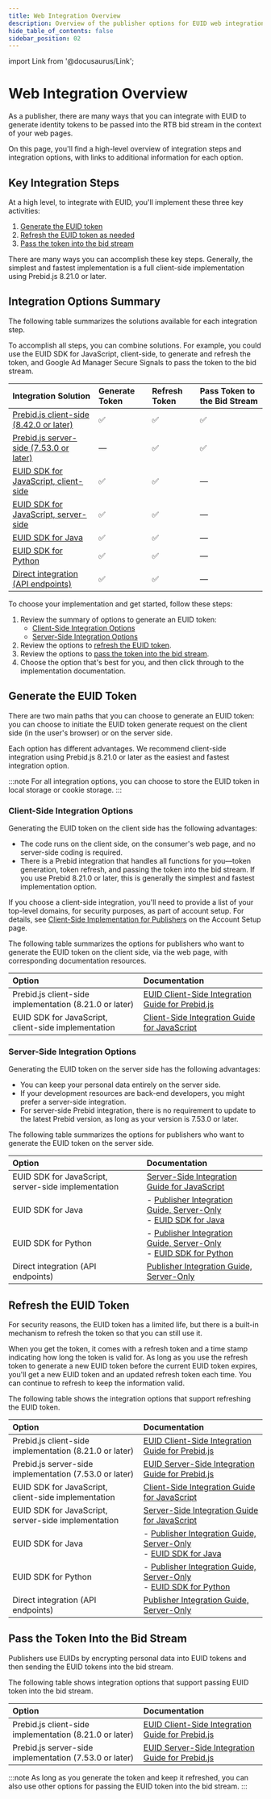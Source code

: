```yaml
---
title: Web Integration Overview
description: Overview of the publisher options for EUID web integration.
hide_table_of_contents: false
sidebar_position: 02
---
```


import Link from '@docusaurus/Link';

# Web Integration Overview

As a publisher, there are many ways that you can integrate with EUID to generate identity tokens to be passed into the RTB bid stream in the context of your web pages.

On this page, you'll find a high-level overview of integration steps and integration options, with links to additional information for each option.

<!-- It includes:

* [Integration Steps: Summary](#integration-steps-summary)
* [Integration Options: Client Side](#integration-options-client-side)
* [Integration Options: Server Side](#integration-options-server-side)
* [Options to Generate/Refresh EUID Token](#options-to-generaterefresh-euid-token)
* [Pass the Token into the Bid Stream](#options-to-pass-the-token-into-the-bid-stream)
* [Client-Side or Server-Side Integration?](#client-side-or-server-side-integration)
* [Integration Using Prebid](#integration-using-prebid)
* [IntegrationDetails](#integration-details)
  * [Prebid.js 8.21.0 or Later](#prebidjs-8210-or-later)
  * [EUID JavaScript SDK + Prebid.js 7.53.0 or later](#euid-sdk-for-javascript--prebidjs-7530-or-later)
  * [EUID SDK for JavaScript](#euid-sdk-for-javascript)
  * [EUID SDK for Java](#euid-sdk-for-java)
  * [EUID SDK for Python](#euid-sdk-for-python)
  * [Direct integration (API endpoints)](#direct-integration-api-endpoints)
 -->

## Key Integration Steps

At a high level, to integrate with EUID, you'll implement these three key activities:

1. [Generate the EUID token](#generate-the-euid-token)
1. [Refresh the EUID token as needed](#refresh-the-euid-token)
1. [Pass the token into the bid stream](#pass-the-token-into-the-bid-stream)

There are many ways you can accomplish these key steps. Generally, the simplest and fastest implementation is a full client-side implementation using Prebid.js 8.21.0 or later.

## Integration Options Summary

The following table summarizes the solutions available for each integration step.

To accomplish all steps, you can combine solutions. For example, you could use the EUID SDK for JavaScript, client-side, to generate and refresh the token, and Google Ad Manager Secure Signals to pass the token to the bid stream.

| Integration Solution | Generate Token | Refresh Token |Pass Token to the Bid Stream |
| :--- | :--- | :--- | :--- |
| [Prebid.js client-side (8.42.0 or later)](integration-prebid-client-side.md) | &#9989; | &#9989; | &#9989; |
| [Prebid.js server-side (7.53.0 or later)](integration-prebid-server-side.md) | &#8212; | &#9989; | &#9989; |
| [EUID SDK for JavaScript, client-side](publisher-client-side.md) | &#9989; | &#9989; | &#8212; |
| [EUID SDK for JavaScript, server-side](integration-javascript-server-side.md) | &#9989; | &#9989; | &#8212; |
| [EUID SDK for Java](../sdks/sdk-ref-java.md) | &#9989; | &#9989; | &#8212; |
| [EUID SDK for Python](../sdks/sdk-ref-python.md) | &#9989; | &#9989; | &#8212; |
| [Direct integration (API endpoints)](custom-publisher-integration.md) | &#9989; | &#9989; | &#8212; |

<!-- &#9989; = Supported | &#8212; = Not Supported -->

To choose your implementation and get started, follow these steps:

1. Review the summary of options to generate an EUID token:
   - [Client-Side Integration Options](#client-side-integration-options)
   - [Server-Side Integration Options](#server-side-integration-options)
1. Review the options to [refresh the EUID token](#refresh-the-euid-token).
1. Review the options to [pass the token into the bid stream](#pass-the-token-into-the-bid-stream).
1. Choose the option that's best for you, and then click through to the implementation documentation.

## Generate the EUID Token

There are two main paths that you can choose to generate an EUID token: you can choose to initiate the EUID token generate request on the client side (in the user's browser) or on the server side.

Each option has different advantages. We recommend client-side integration using Prebid.js 8.21.0 or later as the easiest and fastest integration option.

:::note
For all integration options, you can choose to store the EUID token in local storage or cookie storage.
:::

### Client-Side Integration Options

Generating the EUID token on the client side has the following advantages:

- The code runs on the client side, on the consumer's web page, and no server-side coding is required.
- There is a Prebid integration that handles all functions for you&#8212;token generation, token refresh, and passing the token into the bid stream. If you use Prebid 8.21.0 or later, this is generally the simplest and fastest implementation option.

If you choose a client-side integration, you'll need to provide a list of your top-level domains, for security purposes, as part of account setup. For details, see [Client-Side Implementation for Publishers](../getting-started/gs-account-setup.md#client-side-implementation-for-publishers) on the Account Setup page.

The following table summarizes the options for publishers who want to generate the EUID token on the client side, via the web page, with corresponding documentation resources.

| Option | Documentation |
| :--- | :--- |
| Prebid.js client-side implementation (8.21.0 or later) | [EUID Client-Side Integration Guide for Prebid.js](integration-prebid-client-side.md) |
| EUID SDK for JavaScript, client-side implementation | [Client-Side Integration Guide for JavaScript](publisher-client-side.md) |

### Server-Side Integration Options

Generating the EUID token on the server side has the following advantages:

- You can keep your <Link href="../ref-info/glossary-uid#gl-personal-data">personal data</Link> entirely on the server side.
- If your development resources are back-end developers, you might prefer a server-side integration.
- For server-side Prebid integration, there is no requirement to update to the latest Prebid version, as long as your version is 7.53.0 or later.

The following table summarizes the options for publishers who want to generate the EUID token on the server side.

| Option | Documentation |
| :--- | :--- |
| EUID SDK for JavaScript, server-side implementation | [Server-Side Integration Guide for JavaScript](integration-javascript-server-side.md) |
| EUID SDK for Java | - [Publisher Integration Guide, Server-Only](custom-publisher-integration.md)<br/>- [EUID SDK for Java](../sdks/sdk-ref-java.md) |
| EUID SDK for Python | - [Publisher Integration Guide, Server-Only](custom-publisher-integration.md)<br/>- [EUID SDK for Python](../sdks/sdk-ref-python.md)  |
| Direct integration (API endpoints) | [Publisher Integration Guide, Server-Only](custom-publisher-integration.md) |

## Refresh the EUID Token

For security reasons, the EUID token has a limited life, but there is a built-in mechanism to refresh the token so that you can still use it.

When you get the token, it comes with a refresh token and a time stamp indicating how long the token is valid for. As long as you use the refresh token to generate a new EUID token before the current EUID token expires, you'll get a new EUID token and an updated refresh token each time. You can continue to refresh to keep the information valid.

The following table shows the integration options that support refreshing the EUID token.

| Option | Documentation |
| :--- | :--- |
| Prebid.js client-side implementation (8.21.0 or later) | [EUID Client-Side Integration Guide for Prebid.js](integration-prebid-client-side.md) |
| Prebid.js server-side implementation (7.53.0 or later) | [EUID Server-Side Integration Guide for Prebid.js](integration-prebid-server-side.md) |
| EUID SDK for JavaScript, client-side implementation | [Client-Side Integration Guide for JavaScript](publisher-client-side.md) |
| EUID SDK for JavaScript, server-side implementation | [Server-Side Integration Guide for JavaScript](integration-javascript-server-side.md) |
| EUID SDK for Java | - [Publisher Integration Guide, Server-Only](custom-publisher-integration.md)<br/>- [EUID SDK for Java](../sdks/sdk-ref-java.md) |
| EUID SDK for Python | - [Publisher Integration Guide, Server-Only](custom-publisher-integration.md)<br/>- [EUID SDK for Python](../sdks/sdk-ref-python.md)  |
| Direct integration (API endpoints) | [Publisher Integration Guide, Server-Only](custom-publisher-integration.md) |

## Pass the Token Into the Bid Stream

Publishers use EUIDs by encrypting personal data into EUID tokens and then sending the EUID tokens into the bid stream.

The following table shows integration options that support passing EUID token into the bid stream.

| Option | Documentation |
| :--- | :--- |
| Prebid.js client-side implementation (8.21.0 or later) | [EUID Client-Side Integration Guide for Prebid.js](integration-prebid-client-side.md) |
| Prebid.js server-side implementation (7.53.0 or later) | [EUID Server-Side Integration Guide for Prebid.js](integration-prebid-server-side.md) |

:::note
As long as you generate the token and keep it refreshed, you can also use other options for passing the EUID token into the bid stream.
:::

